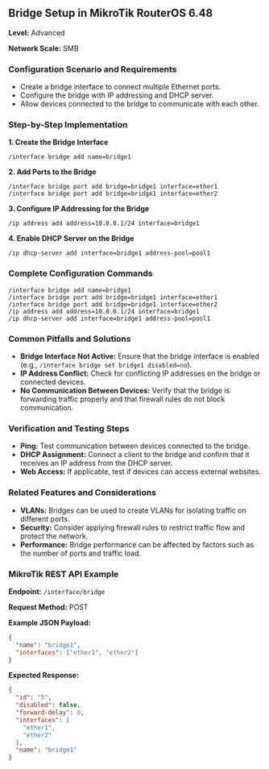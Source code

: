 ## Bridge Setup in MikroTik RouterOS 6.48

**Level:** Advanced

**Network Scale:** SMB

### Configuration Scenario and Requirements

- Create a bridge interface to connect multiple Ethernet ports.
- Configure the bridge with IP addressing and DHCP server.
- Allow devices connected to the bridge to communicate with each other.

### Step-by-Step Implementation

**1. Create the Bridge Interface**

```
/interface bridge add name=bridge1
```

**2. Add Ports to the Bridge**

```
/interface bridge port add bridge=bridge1 interface=ether1
/interface bridge port add bridge=bridge1 interface=ether2
```

**3. Configure IP Addressing for the Bridge**

```
/ip address add address=10.0.0.1/24 interface=bridge1
```

**4. Enable DHCP Server on the Bridge**

```
/ip dhcp-server add interface=bridge1 address-pool=pool1
```

### Complete Configuration Commands

```
/interface bridge add name=bridge1
/interface bridge port add bridge=bridge1 interface=ether1
/interface bridge port add bridge=bridge1 interface=ether2
/ip address add address=10.0.0.1/24 interface=bridge1
/ip dhcp-server add interface=bridge1 address-pool=pool1
```

### Common Pitfalls and Solutions

- **Bridge Interface Not Active:** Ensure that the bridge interface is enabled (e.g., `/interface bridge set bridge1 disabled=no`).
- **IP Address Conflict:** Check for conflicting IP addresses on the bridge or connected devices.
- **No Communication Between Devices:** Verify that the bridge is forwarding traffic properly and that firewall rules do not block communication.

### Verification and Testing Steps

- **Ping:** Test communication between devices connected to the bridge.
- **DHCP Assignment:** Connect a client to the bridge and confirm that it receives an IP address from the DHCP server.
- **Web Access:** If applicable, test if devices can access external websites.

### Related Features and Considerations

- **VLANs:** Bridges can be used to create VLANs for isolating traffic on different ports.
- **Security:** Consider applying firewall rules to restrict traffic flow and protect the network.
- **Performance:** Bridge performance can be affected by factors such as the number of ports and traffic load.

### MikroTik REST API Example

**Endpoint:** `/interface/bridge`

**Request Method:** POST

**Example JSON Payload:**

```json
{
  "name": "bridge1",
  "interfaces": ["ether1", "ether2"]
}
```

**Expected Response:**

```json
{
  "id": "5",
  "disabled": false,
  "forward-delay": 0,
  "interfaces": [
    "ether1",
    "ether2"
  ],
  "name": "bridge1"
}
```